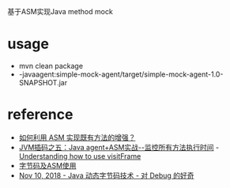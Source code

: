 基于ASM实现Java method mock

# usage
- mvn clean package 
- -javaagent:simple-mock-agent/target/simple-mock-agent-1.0-SNAPSHOT.jar


# reference
- [如何利用 ASM 实现既有方法的增强？](https://zhuanlan.zhihu.com/p/71762514)
- [JVM插码之五：Java agent+ASM实战--监控所有方法执行时间](https://www.cnblogs.com/duanxz/p/6090190.html)
-[Understanding how to use visitFrame](https://stackoverflow.com/questions/20391272/understanding-how-to-use-visitframe)
- [字节码及ASM使用](https://segmentfault.com/a/1190000009956534)
- [Nov 10, 2018 - Java 动态字节码技术 - 对 Debug 的好奇](https://zhenbianshu.github.io/2018/11/control_jvm_byte_code.html)
  